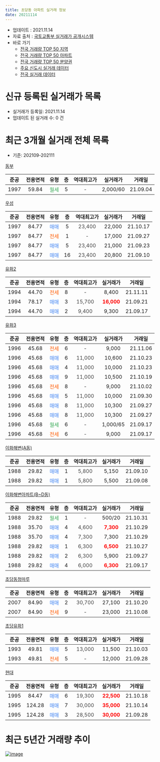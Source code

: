 ```yaml
---
title: 초당동 아파트 실거래 정보
date: 20211114
---
```


* 업데이트 : 2021.11.14
* 자료 출처 : [국토교통부 실거래가 공개시스템](http://rt.molit.go.kr)
* 바로 가기
    * [전국 거래량 TOP 50 지역](https://apt-info.github.io/apt-trade-info/tr)
    * [전국 거래량 TOP 50 아파트](https://apt-info.github.io/apt-trade-info/ta)
    * [전국 거래량 TOP 50 분양권](https://apt-info.github.io/apt-trade-info/tb)
    * [주요 신도시 실거래 데이터](https://apt-info.github.io/apt-trade-info/newtown)
    * [전국 실거래 데이터](https://apt-info.github.io/apt-trade-info/all)



<script async src="https://pagead2.googlesyndication.com/pagead/js/adsbygoogle.js"></script>
<!-- 기본광고 -->
<ins class="adsbygoogle"
     style="display:block"
     data-ad-client="ca-pub-1142216861245946"
     data-ad-slot="4805727019"
     data-ad-format="auto"
     data-full-width-responsive="true"></ins>
<script>
     (adsbygoogle = window.adsbygoogle || []).push({});
</script>


# 신규 등록된 실거래가 목록

* 실거래가 등록일: 2021.11.14
* 업데이트 된 실거래 수: 0 건




<script async src="https://pagead2.googlesyndication.com/pagead/js/adsbygoogle.js"></script>
<!-- 기본광고 -->
<ins class="adsbygoogle"
     style="display:block"
     data-ad-client="ca-pub-1142216861245946"
     data-ad-slot="4805727019"
     data-ad-format="auto"
     data-full-width-responsive="true"></ins>
<script>
     (adsbygoogle = window.adsbygoogle || []).push({});
</script>


# 최근 3개월 실거래 전체 목록
* 기준: 202109-202111


[동부](https://search.naver.com/search.naver?query=%EB%8F%99%EB%B6%80)

|준공|전용면적|유형|층|역대최고가|실거래가|거래일|
|:---:|:---:|:---:|:---:|:---:|:---:|:---:|
|1997|59.84|<span style="color:#34A853">월세</span>|5|<span style="color:#444444">-</span>|2,000/60|21.09.04|

[우성](https://search.naver.com/search.naver?query=%EC%9A%B0%EC%84%B1)

|준공|전용면적|유형|층|역대최고가|실거래가|거래일|
|:---:|:---:|:---:|:---:|:---:|:---:|:---:|
|1997|84.77|<span style="color:#4285F3">매매</span>|5|<span style="color:#444444">23,400</span>|22,000|21.10.17|
|1997|84.77|<span style="color:#FF5A00">전세</span>|1|<span style="color:#444444">-</span>|17,000|21.09.27|
|1997|84.77|<span style="color:#4285F3">매매</span>|5|<span style="color:#444444">23,400</span>|21,000|21.09.23|
|1997|84.77|<span style="color:#4285F3">매매</span>|16|<span style="color:#444444">23,400</span>|20,800|21.09.10|

[유화2](https://search.naver.com/search.naver?query=%EC%9C%A0%ED%99%942)

|준공|전용면적|유형|층|역대최고가|실거래가|거래일|
|:---:|:---:|:---:|:---:|:---:|:---:|:---:|
|1994|44.70|<span style="color:#FF5A00">전세</span>|8|<span style="color:#444444">-</span>|8,400|21.11.11|
|1994|78.17|<span style="color:#4285F3">매매</span>|3|<span style="color:#444444">15,700</span>|<b><span style="color:#FF0000">16,000</span></b>|21.09.21|
|1994|44.70|<span style="color:#4285F3">매매</span>|2|<span style="color:#444444">9,400</span>|9,300|21.09.17|

[유화3](https://search.naver.com/search.naver?query=%EC%9C%A0%ED%99%943)

|준공|전용면적|유형|층|역대최고가|실거래가|거래일|
|:---:|:---:|:---:|:---:|:---:|:---:|:---:|
|1996|45.68|<span style="color:#FF5A00">전세</span>|6|<span style="color:#444444">-</span>|9,000|21.11.06|
|1996|45.68|<span style="color:#4285F3">매매</span>|6|<span style="color:#444444">11,000</span>|10,600|21.10.23|
|1996|45.68|<span style="color:#4285F3">매매</span>|4|<span style="color:#444444">11,000</span>|10,000|21.10.23|
|1996|45.68|<span style="color:#4285F3">매매</span>|9|<span style="color:#444444">11,000</span>|10,500|21.10.19|
|1996|45.68|<span style="color:#FF5A00">전세</span>|8|<span style="color:#444444">-</span>|9,000|21.10.02|
|1996|45.68|<span style="color:#4285F3">매매</span>|5|<span style="color:#444444">11,000</span>|10,000|21.09.30|
|1996|45.68|<span style="color:#4285F3">매매</span>|8|<span style="color:#444444">11,000</span>|10,300|21.09.27|
|1996|45.68|<span style="color:#4285F3">매매</span>|8|<span style="color:#444444">11,000</span>|10,300|21.09.27|
|1996|45.68|<span style="color:#34A853">월세</span>|6|<span style="color:#444444">-</span>|1,000/65|21.09.17|
|1996|45.68|<span style="color:#FF5A00">전세</span>|6|<span style="color:#444444">-</span>|9,000|21.09.17|

[이화해변(A동)](https://search.naver.com/search.naver?query=%EC%9D%B4%ED%99%94%ED%95%B4%EB%B3%80%28A%EB%8F%99%29)

|준공|전용면적|유형|층|역대최고가|실거래가|거래일|
|:---:|:---:|:---:|:---:|:---:|:---:|:---:|
|1988|29.82|<span style="color:#4285F3">매매</span>|1|<span style="color:#444444">5,800</span>|5,150|21.09.10|
|1988|29.82|<span style="color:#4285F3">매매</span>|1|<span style="color:#444444">5,800</span>|5,500|21.09.08|

[이화해변아파트(B~D동)](https://search.naver.com/search.naver?query=%EC%9D%B4%ED%99%94%ED%95%B4%EB%B3%80%EC%95%84%ED%8C%8C%ED%8A%B8%28B%7ED%EB%8F%99%29)

|준공|전용면적|유형|층|역대최고가|실거래가|거래일|
|:---:|:---:|:---:|:---:|:---:|:---:|:---:|
|1988|29.82|<span style="color:#34A853">월세</span>|1|<span style="color:#444444">-</span>|500/20|21.10.31|
|1988|35.70|<span style="color:#4285F3">매매</span>|4|<span style="color:#444444">4,600</span>|<b><span style="color:#FF0000">7,300</span></b>|21.10.29|
|1988|35.70|<span style="color:#4285F3">매매</span>|4|<span style="color:#444444">7,300</span>|7,300|21.10.29|
|1988|29.82|<span style="color:#4285F3">매매</span>|1|<span style="color:#444444">6,300</span>|<b><span style="color:#FF0000">6,500</span></b>|21.10.27|
|1988|29.82|<span style="color:#4285F3">매매</span>|2|<span style="color:#444444">6,300</span>|5,900|21.09.27|
|1988|29.82|<span style="color:#4285F3">매매</span>|4|<span style="color:#444444">6,000</span>|<b><span style="color:#FF0000">6,300</span></b>|21.09.17|

[초당동청마루](https://search.naver.com/search.naver?query=%EC%B4%88%EB%8B%B9%EB%8F%99%EC%B2%AD%EB%A7%88%EB%A3%A8)

|준공|전용면적|유형|층|역대최고가|실거래가|거래일|
|:---:|:---:|:---:|:---:|:---:|:---:|:---:|
|2007|84.90|<span style="color:#4285F3">매매</span>|2|<span style="color:#444444">30,700</span>|27,100|21.10.20|
|2007|84.90|<span style="color:#FF5A00">전세</span>|9|<span style="color:#444444">-</span>|23,000|21.10.08|

[초당유화1](https://search.naver.com/search.naver?query=%EC%B4%88%EB%8B%B9%EC%9C%A0%ED%99%941)

|준공|전용면적|유형|층|역대최고가|실거래가|거래일|
|:---:|:---:|:---:|:---:|:---:|:---:|:---:|
|1993|49.81|<span style="color:#4285F3">매매</span>|5|<span style="color:#444444">13,000</span>|11,500|21.10.03|
|1993|49.81|<span style="color:#FF5A00">전세</span>|5|<span style="color:#444444">-</span>|12,000|21.09.28|

[현대](https://search.naver.com/search.naver?query=%ED%98%84%EB%8C%80)

|준공|전용면적|유형|층|역대최고가|실거래가|거래일|
|:---:|:---:|:---:|:---:|:---:|:---:|:---:|
|1995|84.47|<span style="color:#4285F3">매매</span>|6|<span style="color:#444444">19,300</span>|<b><span style="color:#FF0000">22,500</span></b>|21.10.18|
|1995|124.28|<span style="color:#4285F3">매매</span>|7|<span style="color:#444444">30,000</span>|<b><span style="color:#FF0000">35,000</span></b>|21.10.14|
|1995|124.28|<span style="color:#4285F3">매매</span>|3|<span style="color:#444444">28,500</span>|<b><span style="color:#FF0000">30,000</span></b>|21.09.28|



<script async src="https://pagead2.googlesyndication.com/pagead/js/adsbygoogle.js"></script>
<!-- 기본광고 -->
<ins class="adsbygoogle"
     style="display:block"
     data-ad-client="ca-pub-1142216861245946"
     data-ad-slot="4805727019"
     data-ad-format="auto"
     data-full-width-responsive="true"></ins>
<script>
     (adsbygoogle = window.adsbygoogle || []).push({});
</script>


# 최근 5년간 거래량 추이


<div style="width:100%;">
    <canvas id="deal_progress" height="200"></canvas>
</div>

<script>
new Chart(document.getElementById("deal_progress"), {
    type: 'line',
    data: {
        labels: ['16.01','16.02','16.03','16.04','16.05','16.06','16.07','16.08','16.09','16.10','16.11','16.12','17.01','17.02','17.03','17.04','17.05','17.06','17.07','17.08','17.09','17.10','17.11','17.12','18.01','18.02','18.03','18.04','18.05','18.06','18.07','18.08','18.09','18.10','18.11','18.12','19.01','19.02','19.03','19.04','19.05','19.06','19.07','19.08','19.09','19.10','19.11','19.12','20.01','20.02','20.03','20.04','20.05','20.06','20.07','20.08','20.09','20.10','20.11','20.12','21.01','21.02','21.03','21.04','21.05','21.06','21.07','21.08','21.09','21.10','21.11'],
        datasets: [{
            label: '매매/분양권',
            data: [21,8,24,20,13,14,17,17,8,25,13,12,14,12,24,15,14,38,22,19,15,6,15,13,11,7,20,8,9,9,4,9,6,8,6,4,10,11,12,8,5,11,11,12,8,10,9,17,12,32,13,13,10,20,28,16,17,23,25,14,14,19,26,31,35,12,7,13,12,11,0],
            borderColor: "rgba(66, 133, 243, 1)",
            backgroundColor: "rgba(66, 133, 243, 0.05)",
            borderWidth: 1,
            pointRadius: 0,
            fill: false,
            lineTension: 0
        },{
            label: '전/월세',
            data: [25,32,21,22,28,19,15,21,16,28,28,17,21,28,34,22,25,21,24,16,19,18,27,16,21,34,37,23,20,22,14,17,21,31,25,35,20,29,36,20,25,20,15,18,11,6,11,7,4,8,8,4,12,10,2,6,4,6,8,7,6,7,7,8,5,9,9,9,5,3,2],
            borderColor: "rgba(255, 90, 0, 1)",
            backgroundColor: "rgba(255, 90, 0, 0.05)",
            borderWidth: 1,
            pointRadius: 0,
            fill: false,
            lineTension: 0
        },{
            label: '합계',
            data: [46,40,45,42,41,33,32,38,24,53,41,29,35,40,58,37,39,59,46,35,34,24,42,29,32,41,57,31,29,31,18,26,27,39,31,39,30,40,48,28,30,31,26,30,19,16,20,24,16,40,21,17,22,30,30,22,21,29,33,21,20,26,33,39,40,21,16,22,17,14,2],
            borderColor: "rgba(0, 0, 0, 1)",
            backgroundColor: "rgba(0, 0, 0, 0.03)",
            borderWidth: 0.1,
            pointRadius: 0,
            fill: true,
            lineTension: 0
        }
        ]
    },
    options: {
        responsive: true,
        title: {
            display: false
        },
        tooltips: {
            mode: 'index',
            intersect: false
        },
        hover: {
            mode: 'nearest',
            intersect: true
        },
        scales: {
            xAxes: [{
                display: true,
                scaleLabel: {
                    display: true,
                    labelString: '년/월'
                }
            }],
            yAxes: [{
                display: true,
                ticks: {
                    suggestedMin: 0,
                },
                scaleLabel: {
                    display: true,
                    labelString: '실거래 수'
                }
            }]
        }
    }
});

</script>


[![image](https://apt-info.github.io/images/2020-01-03-apt-trade-info/1024x500.png)](https://play.google.com/store/apps/details?id=com.aptinfo.apttradeinfo)

